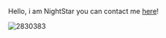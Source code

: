 Hello, i am NightStar you can contact me [here](https://void-project.ml/)!


<!---
RE-ProBot/RE-ProBot is a ✨ special ✨ repository because its `README.md` (this file) appears on your GitHub profile.
You can click the Preview link to take a look at your changes.
--->

![2830383](https://user-images.githubusercontent.com/66971484/148292113-8138ab66-6bf1-4ddb-963d-95489d909d58.png)
